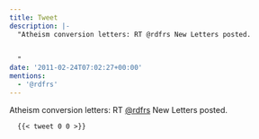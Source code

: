 ```yaml
---
title: Tweet
description: |-
  "Atheism conversion letters: RT @rdfrs New Letters posted.
   
   
  "
date: '2011-02-24T07:02:27+00:00'
mentions:
  - '@rdfrs'
---
```

Atheism conversion letters: RT [@rdfrs](https://twitter.com/@rdfrs) New Letters posted.
 
 

      {{< tweet 0 0 >}}
    
